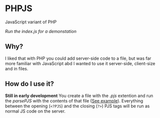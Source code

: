 # PHPJS
JavaScript variant of PHP

*Run the index.js for a demonstation*

## Why?
I liked that with PHP you could add server-side code to a file, but was far more familiar with JavaScript abd I wanted to use it server-side, client-size and in files.

## How do I use it?
**Still in early development**
You create a file with the *.pjs* extention and run the *parsePJS* with the contents of that file ([See example](https://github.com/Jantje19/PHPJS/blob/master/index.js)). Everything between the opening (```<?PJS```) and the closing (```?>```) PJS tags will be run as normal JS code on the server.
